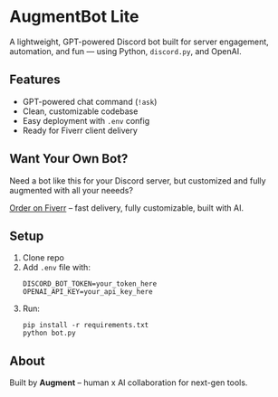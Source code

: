 # AugmentBot Lite

A lightweight, GPT-powered Discord bot built for server engagement, automation, and fun — using Python, `discord.py`, and OpenAI.

## Features

- GPT-powered chat command (`!ask`)
- Clean, customizable codebase
- Easy deployment with `.env` config
- Ready for Fiverr client delivery

## Want Your Own Bot?

Need a bot like this for your Discord server, but customized and fully augmented with all your neeeds?

[Order on Fiverr](https://www.fiverr.com/yumemiru_/create-an-ai-powered-discord-bot-for-your-server-using-chatgpt) – fast delivery, fully customizable, built with AI.

## Setup

1. Clone repo
2. Add `.env` file with:
   ```
   DISCORD_BOT_TOKEN=your_token_here
   OPENAI_API_KEY=your_api_key_here
   ```
3. Run:
   ```
   pip install -r requirements.txt
   python bot.py
   ```

## About

Built by **Augment** – human x AI collaboration for next-gen tools.
